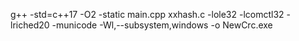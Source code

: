 g++ -std=c++17 -O2 -static main.cpp xxhash.c -lole32 -lcomctl32 -lriched20 -municode -Wl,--subsystem,windows -o NewCrc.exe
